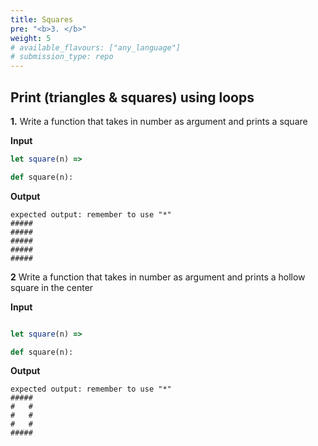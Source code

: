 ```yaml
---
title: Squares
pre: "<b>3. </b>"
weight: 5
# available_flavours: ["any_language"]
# submission_type: repo
---
```


## Print (triangles & squares) using loops

**1.**
Write a function that takes in number as argument and prints a square

**Input**

```js
let square(n) =>
```

```py
def square(n):
```

**Output**

```
expected output: remember to use "*"
#####
#####
#####
#####
#####
```

**2**
Write a function that takes in number as argument and prints a hollow square in the center

**Input**

```js

let square(n) =>
```

```py
def square(n):
```

**Output**

```
expected output: remember to use "*"
#####
#   #
#   #
#   #
#####
```
